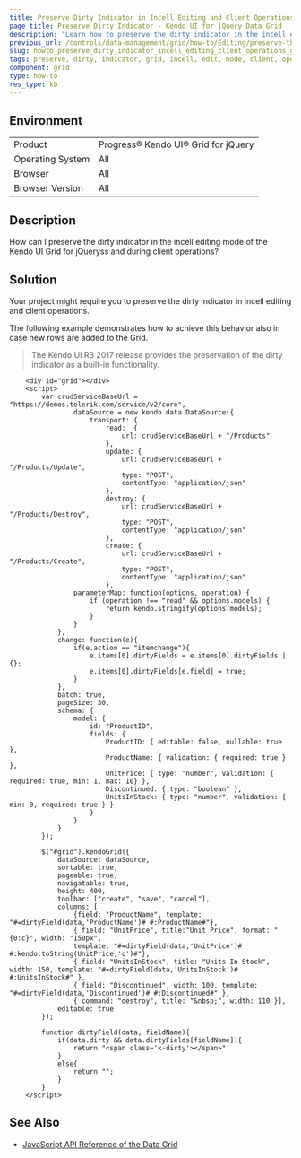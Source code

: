 ```yaml
---
title: Preserve Dirty Indicator in Incell Editing and Client Operations
page_title: Preserve Dirty Indicator - Kendo UI for jQuery Data Grid
description: "Learn how to preserve the dirty indicator in the incell editing mode of the Kendo UI Grid for jQueryss and during client operations."
previous_url: /controls/data-management/grid/how-to/Editing/preserve-the-dirty-indicator-in-incell-editing-and-client-operations
slug: howto_preserve_dirty_indicator_incell_editing_client_operations_grid
tags: preserve, dirty, indicator, grid, incell, edit, mode, client, operations
component: grid
type: how-to
res_type: kb
---
```


## Environment

<table>
 <tr>
  <td>Product</td>
  <td>Progress® Kendo UI® Grid for jQuery</td> 
 </tr>
 <tr>
  <td>Operating System</td>
  <td>All</td>
 </tr>
 <tr>
  <td>Browser</td>
  <td>All</td>
 </tr>
 <tr>
  <td>Browser Version</td>
  <td>All</td>
 </tr>
</table>

## Description

How can I preserve the dirty indicator in the incell editing mode of the Kendo UI Grid for jQueryss and during client operations?

## Solution

Your project might require you to preserve the dirty indicator in incell editing and client operations.

The following example demonstrates how to achieve this behavior also in case new rows are added to the Grid.

> The Kendo UI R3 2017 release provides the preservation of the dirty indicator as a built-in functionality.

```dojo
    <div id="grid"></div>
    <script>
        var crudServiceBaseUrl = "https://demos.telerik.com/service/v2/core",
                dataSource = new kendo.data.DataSource({
                    transport: {
                        read:  {
                            url: crudServiceBaseUrl + "/Products"
                        },
                        update: {
                            url: crudServiceBaseUrl + "/Products/Update",
                            type: "POST",
                    		contentType: "application/json"
                        },
                        destroy: {
                            url: crudServiceBaseUrl + "/Products/Destroy",
                            type: "POST",
                    		contentType: "application/json"
                        },
                        create: {
                            url: crudServiceBaseUrl + "/Products/Create",
                            type: "POST",
                    		contentType: "application/json"
                        },
                parameterMap: function(options, operation) {
                    if (operation !== "read" && options.models) {
                        return kendo.stringify(options.models);
                    }
                }
            },
            change: function(e){
                if(e.action == "itemchange"){
                    e.items[0].dirtyFields = e.items[0].dirtyFields || {};
                    e.items[0].dirtyFields[e.field] = true;
                }
            },
            batch: true,
            pageSize: 30,
            schema: {
                model: {
                    id: "ProductID",
                    fields: {
                        ProductID: { editable: false, nullable: true },
                        ProductName: { validation: { required: true } },
                        UnitPrice: { type: "number", validation: { required: true, min: 1, max: 10} },
                        Discontinued: { type: "boolean" },
                        UnitsInStock: { type: "number", validation: { min: 0, required: true } }
                    }
                }
            }
        });

        $("#grid").kendoGrid({
            dataSource: dataSource,
            sortable: true,
            pageable: true,
            navigatable: true,
            height: 400,
            toolbar: ["create", "save", "cancel"],
            columns: [
                {field: "ProductName", template: "#=dirtyField(data,'ProductName')# #:ProductName#"},
                { field: "UnitPrice", title:"Unit Price", format: "{0:c}", width: "150px",
                template: "#=dirtyField(data,'UnitPrice')# #:kendo.toString(UnitPrice,'c')#"},
                { field: "UnitsInStock", title: "Units In Stock", width: 150, template: "#=dirtyField(data,'UnitsInStock')# #:UnitsInStock#" },
                { field: "Discontinued", width: 100, template: "#=dirtyField(data,'Discontinued')# #:Discontinued#" },
                { command: "destroy", title: "&nbsp;", width: 110 }],
            editable: true
        });

        function dirtyField(data, fieldName){
            if(data.dirty && data.dirtyFields[fieldName]){
                return "<span class='k-dirty'></span>"
            }
            else{
                return "";
            }
        }
    </script>

```

## See Also

* [JavaScript API Reference of the Data Grid](/api/javascript/ui/grid)

